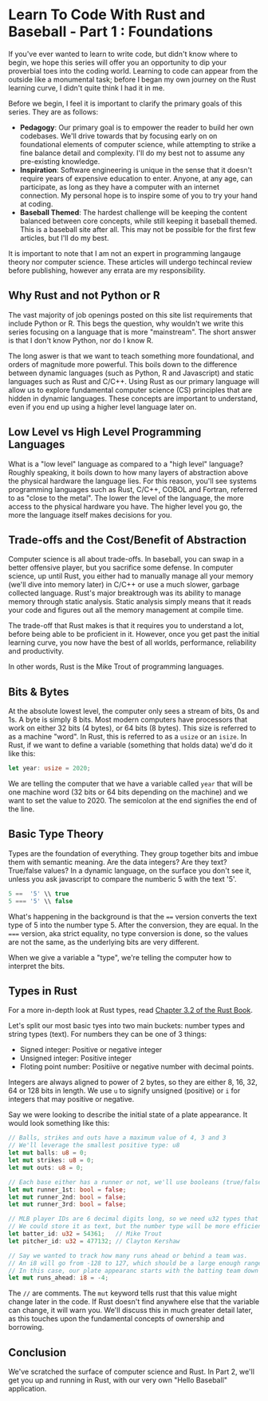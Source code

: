 # Learn To Code With Rust and Baseball - Part 1 : Foundations

If you've ever wanted to learn to write code, but didn't know where to begin, we hope this series will offer you an opportunity to dip your proverbial toes into the coding world. Learning to code can appear from the outside like a monumental task; before I began my own journey on the Rust learning curve, I didn't quite think I had it in me.

Before we begin, I feel it is important to clarify the primary goals of this series. They are as follows:

* **Pedagogy**: Our primary goal is to empower the reader to build her own codebases. We'll drive towards that by focusing early on on foundational elements of computer science, while attempting to strike a fine balance detail and complexity. I'll do my best not to assume any pre-existing knowledge.
* **Inspiration**: Software engineering is unique in the sense that it doesn't require years of expensive education to enter. Anyone, at any age, can participate, as long as they have a computer with an internet connection. My personal hope is to inspire some of you to try your hand at coding.
* **Baseball Themed**: The hardest challenge will be keeping the content balanced between core concepts, while still keeping it baseball themed. This is a baseball site after all. This may not be possible for the first few articles, but I'll do my best.

It is important to note that I am not an expert in programming langauge theory nor computer science. These articles will undergo techincal review before publishing, however any errata are my responsibility.

## Why Rust and not Python or R

The vast majority of job openings posted on this site list requirements that include Python or R. This begs the question, why wouldn't we write this series focusing on a language that is more "mainstream". The short answer is that I don't know Python, nor do I know R.

The long aswer is that we want to teach something more foundational, and orders of magnitude more powerful. This boils down to the difference between dynamic languages (such as Python, R and Javascript) and static languages such as Rust and C/C++. Using Rust as our primary language will allow us to explore fundamental computer science (CS) principles that are hidden in dynamic languages. These concepts are important to understand, even if you end up using a higher level language later on.

## Low Level vs High Level Programming Languages

What is a "low level" language as compared to a "high level" language? Roughly speaking, it boils down to how many layers of abstraction above the physical hardware the language lies. For this reason, you'll see systems programming languages such as Rust, C/C++, COBOL and Fortran, referred to as "close to the metal". The lower the level of the language, the more access to the physical hardware you have. The higher level you go, the more the language itself makes decisions for you.

## Trade-offs and the Cost/Benefit of Abstraction

Computer science is all about trade-offs. In baseball, you can swap in a better offensive player, but you sacrifice some defense. In computer science, up until Rust, you either had to manually manage all your memory (we'll dive into memory later) in C/C++ or use a much slower, garbage collected language. Rust's major breaktrough was its ability to manage memory through static analysis. Static analysis simply means that it reads your code and figures out all the memory management at compile time.

The trade-off that Rust makes is that it requires you to understand a lot, before being able to be proficient in it. However, once you get past the initial learning curve, you now have the best of all worlds, performance, reliability and productivity.

In other words, Rust is the Mike Trout of programming languages.

## Bits & Bytes

At the absolute lowest level, the computer only sees a stream of bits, 0s and 1s. A byte is simply 8 bits. Most modern computers have processors that work on either 32 bits (4 bytes), or 64 bits (8 bytes). This size is referred to as a machine "word". In Rust, this is referred to as a ```usize``` or an ```isize```. In Rust, if we want to define a variable (something that holds data) we'd do it like this:

```rust
let year: usize = 2020;
```

We are telling the computer that we have a variable called ```year``` that will be one machine word (32 bits or 64 bits depending on the machine) and we want to set the value to 2020. The semicolon at the end signifies the end of the line.

## Basic Type Theory

Types are the foundation of everything. They group together bits and imbue them with semantic meaning. Are the data integers? Are they text? True/false values? In a dynamic language, on the surface you don't see it, unless you ask javascript to compare the numberic 5 with the text '5'.

```javascript
5 ==  '5' \\ true
5 === '5' \\ false
```

What's happening in the background is that the ```==``` version converts the text type of 5 into the number type 5. After the conversion, they are equal. In the ```===``` version, aka strict equality, no type conversion is done, so the values are not the same, as the underlying bits are very different.

When we give a variable a "type", we're telling the computer how to interpret the bits.

## Types in Rust

For a more in-depth look at Rust types, read [Chapter 3.2 of the Rust Book](https://doc.rust-lang.org/book/ch03-02-data-types.html).

Let's split our most basic tyes into two main buckets: number types and string types (text). For numbers they can be one of 3 things:

* Signed integer: Positive or negative integer
* Unsigned integer: Positive integer
* Floting point number: Positiive or negative number with decimal points.

Integers are always aligned to power of 2 bytes, so they are either 8, 16, 32, 64 or 128 bits in length. We use ```u``` to signify unsigned (positive) or ```i``` for integers that may positive or negative.

Say we were looking to describe the initial state of a plate appearance. It would look something like this:

```rust
// Balls, strikes and outs have a maximum value of 4, 3 and 3
// We'll leverage the smallest positive type: u8
let mut balls: u8 = 0;
let mut strikes: u8 = 0;
let mut outs: u8 = 0;

// Each base either has a runner or not, we'll use booleans (true/false) for this.
let mut runner_1st: bool = false;
let mut runner_2nd: bool = false;
let mut runner_3rd: bool = false;

// MLB player IDs are 6 decimal digits long, so we need u32 types that have a max value large enough. 
// We could store it as text, but the number type will be more efficient.
let batter_id: u32 = 54361;   // Mike Trout
let pitcher_id: u32 = 477132; // Clayton Kershaw

// Say we wanted to track how many runs ahead or behind a team was.
// An i8 will go from -128 to 127, which should be a large enough range for us.
// In this case, our plate appearanc starts with the batting team down by 4 runs.
let mut runs_ahead: i8 = -4;
```

The ```//``` are comments. The ```mut``` keyword tells rust that this value might change later in the code. If Rust doesn't find anywhere else that the variable can change, it will warn you. We'll discuss this in much greater detail later, as this touches upon the fundamental concepts of ownership and borrowing.

## Conclusion

We've scratched the surface of computer science and Rust. In Part 2, we'll get you up and running in Rust, with our very own "Hello Baseball" application.
